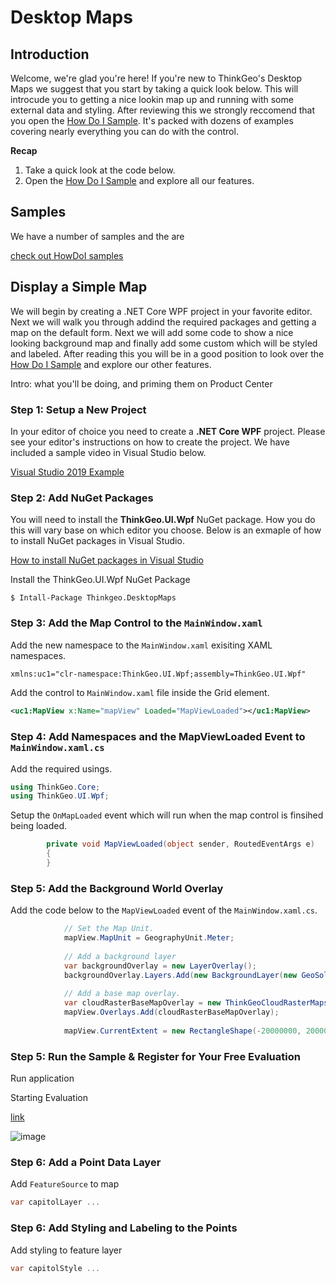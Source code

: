 # Desktop Maps

## Introduction

  Welcome, we're glad you're here!  If you're new to ThinkGeo's Desktop Maps we suggest that you start by taking a quick look below.  This will introcude you to getting a nice lookin map up and running with some external data and styling.  After reviewing this we strongly reccomend that you open the [How Do I Sample](samples/wpf/HowDoISample/HowDoI).  It's packed with dozens of examples covering nearly everything you can do with the control.

**Recap**

1. Take a quick look at the code below.
2. Open the [How Do I Sample](samples/wpf/HowDoISample/HowDoI) and explore all our features. 

## Samples

  We have a number of samples and the are 

[check out HowDoI samples](samples/wpf/HowDoISample/HowDoI)

## Display a Simple Map

We will begin by creating a .NET Core WPF project in your favorite editor.  Next we will walk you through addind the required packages and getting a map on the default form.  Next we will add some code to show a nice looking background map and finally add some custom which will be styled and labeled.  After reading this you will be in a good position to look over the [How Do I Sample](samples/wpf/HowDoISample/HowDoI) and explore our other features.

 Intro: what you'll be doing, and priming them on Product Center

### Step 1: Setup a New Project ###

  In your editor of choice you need to create a **.NET Core WPF** project.  Please see your editor's instructions on how to create the project.  We have included a sample video in Visual Studio below.  

[Visual Studio 2019 Example](https://channel9.msdn.com/Series/Desktop-and-NET-Core-101/Create-your-first-WPF-app-on-NET-Core)

### Step 2: Add NuGet Packages ###

You will need to install the **ThinkGeo.UI.Wpf** NuGet package.  How you do this will vary base on which editor you choose.  Below is an exmaple of how to install NuGet packages in Visual Studio.

[How to install NuGet packages in Visual Studio](https://docs.microsoft.com/en-us/nuget/quickstart/)

Install the ThinkGeo.UI.Wpf NuGet Package

```shell
$ Intall-Package Thinkgeo.DesktopMaps
```
### Step 3: Add the Map Control to the `MainWindow.xaml` ###

Add the new namespace to the `MainWindow.xaml` exisiting XAML namespaces.

```xml
xmlns:uc1="clr-namespace:ThinkGeo.UI.Wpf;assembly=ThinkGeo.UI.Wpf"
```

Add the control to `MainWindow.xaml` file inside the Grid element.

```xml
<uc1:MapView x:Name="mapView" Loaded="MapViewLoaded"></uc1:MapView>
```

### Step 4: Add Namespaces and the MapViewLoaded Event to `MainWindow.xaml.cs` ###

Add the required usings.

```csharp
using ThinkGeo.Core;
using ThinkGeo.UI.Wpf;
```

Setup the `OnMapLoaded` event which will run when the map control is finsihed being loaded.

```csharp
        private void MapViewLoaded(object sender, RoutedEventArgs e)
        {
        }
```

### Step 5: Add the Background World Overlay ###

Add the code below to the `MapViewLoaded` event of the `MainWindow.xaml.cs`.

```csharp
            // Set the Map Unit.
            mapView.MapUnit = GeographyUnit.Meter;
 
            // Add a background layer
            var backgroundOverlay = new LayerOverlay();
            backgroundOverlay.Layers.Add(new BackgroundLayer(new GeoSolidBrush(GeoColor.FromHtml("#F0EEE8"))));
 
            // Add a base map overlay.
            var cloudRasterBaseMapOverlay = new ThinkGeoCloudRasterMapsOverlay("USlbIyO5uIMja2y0qoM21RRM6NBXUad4hjK3NBD6pD0~", "f6OJsvCDDzmccnevX55nL7nXpPDXXKANe5cN6czVjCH0s8jhpCH-2A~~", ThinkGeoCloudRasterMapsMapType.Light);
            mapView.Overlays.Add(cloudRasterBaseMapOverlay);
 
            mapView.CurrentExtent = new RectangleShape(-20000000, 20000000, 20000000, -20000000);
```

### Step 5: Run the Sample & Register for Your Free Evaluation ###

Run application

Starting Evaluation

[link](URL)

![image](imageURL)

### Step 6: Add a Point Data Layer ###

Add `FeatureSource` to map

```csharp
var capitolLayer ...
```

### Step 6: Add Styling and Labeling to the Points ###

Add styling to feature layer

```csharp
var capitolStyle ...
```
